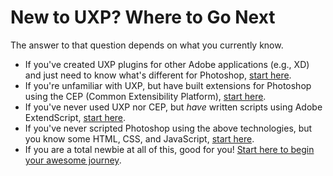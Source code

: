 # New to UXP? Where to Go Next
The answer to that question depends on what you currently know.
- If you've created UXP plugins for other Adobe applications (e.g., XD) and just need to know what's different for Photoshop, [start here](uxp_for_xd_devs/).
- If you're unfamiliar with UXP, but have built extensions for Photoshop using the CEP (Common Extensibility Platform), [start here](uxp_for_cep_devs/).
- If you've never used UXP nor CEP, but _have_ written scripts using Adobe ExtendScript, [start here](uxp_for_extendscript_devs/).
- If you've never scripted Photoshop using the above technologies, but you know some HTML, CSS, and JavaScript, [start here](uxp_for_web_devs/).
- If you are a total newbie at all of this, good for you! [Start here to begin your awesome journey](uxp_for_newbies/).
